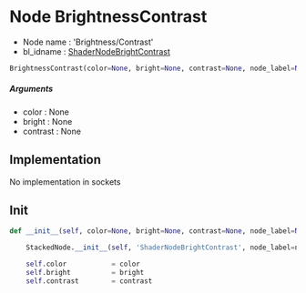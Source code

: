 # Node BrightnessContrast

- Node name : 'Brightness/Contrast'
- bl_idname : [ShaderNodeBrightContrast](https://docs.blender.org/api/current/bpy.types.{bl_idname}.html)


``` python
BrightnessContrast(color=None, bright=None, contrast=None, node_label=None, node_color=None)
```
##### Arguments

- color : None
- bright : None
- contrast : None

## Implementation

No implementation in sockets

## Init

``` python
def __init__(self, color=None, bright=None, contrast=None, node_label=None, node_color=None):

    StackedNode.__init__(self, 'ShaderNodeBrightContrast', node_label=node_label, node_color=node_color)

    self.color           = color
    self.bright          = bright
    self.contrast        = contrast
```
